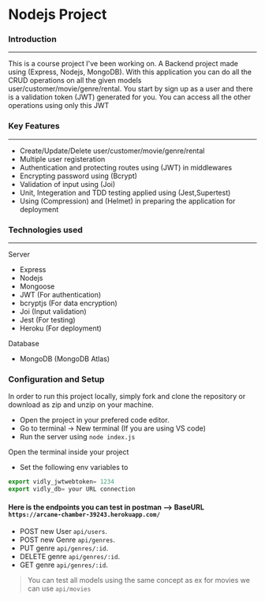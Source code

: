 # Nodejs Project

### Introduction
---
This is a course project I've been working on. A Backend project made using (Express, Nodejs, MongoDB). With this application you can do all the CRUD operations on all the given models user/customer/movie/genre/rental. You start by sign up as a user and there is a validation token (JWT) generated for you. You can access all the other operations using only this JWT


### Key Features
---
* Create/Update/Delete user/customer/movie/genre/rental
* Multiple user registeration
* Authentication and protecting routes using (JWT) in middlewares
* Encrypting password using (Bcrypt)
* Validation of input using (Joi)
* Unit, Integeration and TDD testing applied using (Jest,Supertest)
* Using (Compression) and (Helmet) in preparing the application for deployment

### Technologies used
---
  Server
  * Express
  * Nodejs
  * Mongoose
  * JWT (For authentication)
  * bcryptjs (For data encryption)
  * Joi (Input validation)
  * Jest (For testing)
  * Heroku (For deployment)

Database
* MongoDB (MongoDB Atlas)

### Configuration and Setup

In order to run this project locally, simply fork and clone the repository or download as zip and unzip on your machine.
 * Open the project in your prefered code editor.
 * Go to terminal -> New terminal (If you are using VS code)
 * Run the server using ```node index.js```

Open the terminal inside your project
 * Set the following env variables to

```javascript
export vidly_jwtwebtoken= 1234
export vidly_db= your URL connection
```
#### Here is the endpoints you can test in postman --> BaseURL ```https://arcane-chamber-39243.herokuapp.com/```
* POST new User ```api/users```.
* POST new Genre ```api/genres```.
* PUT genre ```api/genres/:id```.
* DELETE genre ```api/genres/:id```.
* GET genre ```api/genres/:id```.

> You can test all models using the same concept as ex for movies we can use ```api/movies```





